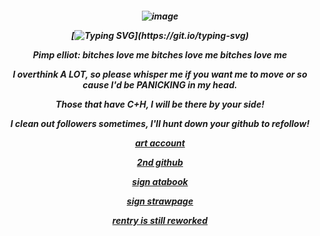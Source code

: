 <h5 align="center"

![image](https://github.com/user-attachments/assets/63fe3dc3-4197-43aa-b65b-33637eeab582)

[![Typing SVG](https://readme-typing-svg.demolab.com?font=Fira+Code&pause=1000&color=F7380C&width=435&lines=HE+WAS+A+FRIEND%2C+WELL...+NOT+ANYMORE+I+GUESS.)](https://git.io/typing-svg)

Pimp elliot: bitches love me bitches love me bitches love me

I overthink A LOT, so please whisper me if you want me to move or so cause I'd be PANICKING in my head.

Those that have C+H, I will be there by your side!

I clean out followers sometimes, I'll hunt down your github to refollow!

[art account](https://www.instagram.com/redngone/)

[2nd github](https://github.com/trappedice)

[sign atabook](https://spireofshadows.atabook.org)

[sign strawpage](https://00707.straw.page)

[rentry is still reworked](https://rentry.co/online404)










